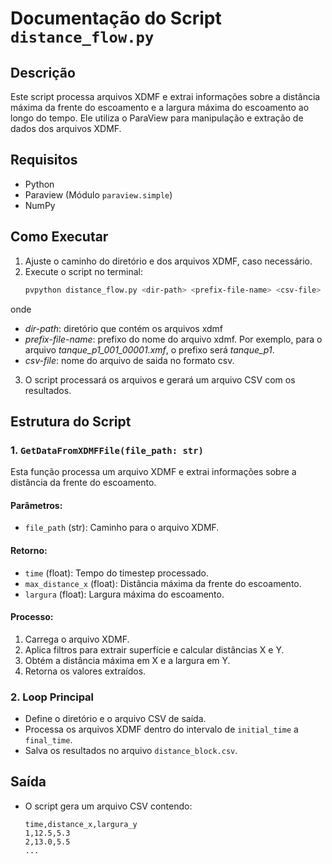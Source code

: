 # Documentação do Script `distance_flow.py`

## Descrição
Este script processa arquivos XDMF e extrai informações sobre a distância máxima da frente do escoamento e a largura máxima do escoamento ao longo do tempo. Ele utiliza o ParaView para manipulação e extração de dados dos arquivos XDMF.

## Requisitos
- Python
- Paraview (Módulo `paraview.simple`)
- NumPy

## Como Executar
1. Ajuste o caminho do diretório e dos arquivos XDMF, caso necessário.
2. Execute o script no terminal:
   ```bash
   pvpython distance_flow.py <dir-path> <prefix-file-name> <csv-file>
   ```
onde
 - *dir-path*: diretório que contém os arquivos xdmf
 - *prefix-file-name*: prefixo do nome do arquivo xdmf. Por exemplo, para o arquivo *tanque_p1_001_00001.xmf*, o prefixo será *tanque_p1*.
  - *csv-file*: nome do arquivo de saida no formato csv.

3. O script processará os arquivos e gerará um arquivo CSV com os resultados.

## Estrutura do Script
### 1. `GetDataFromXDMFFile(file_path: str)`
Esta função processa um arquivo XDMF e extrai informações sobre a distância da frente do escoamento.

#### Parâmetros:
- `file_path` (str): Caminho para o arquivo XDMF.

#### Retorno:
- `time` (float): Tempo do timestep processado.
- `max_distance_x` (float): Distância máxima da frente do escoamento.
- `largura` (float): Largura máxima do escoamento.

#### Processo:
1. Carrega o arquivo XDMF.
2. Aplica filtros para extrair superfície e calcular distâncias X e Y.
3. Obtém a distância máxima em X e a largura em Y.
4. Retorna os valores extraídos.

### 2. Loop Principal
- Define o diretório e o arquivo CSV de saída.
- Processa os arquivos XDMF dentro do intervalo de `initial_time` a `final_time`.
- Salva os resultados no arquivo `distance_block.csv`.

## Saída
- O script gera um arquivo CSV contendo:
  ```csv
  time,distance_x,largura_y
  1,12.5,5.3
  2,13.0,5.5
  ...
  ```



